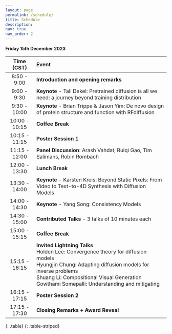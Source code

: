 ```yaml
---
layout: page
permalink: /schedule/
title: Schedule
description:
nav: true
nav_order: 2
---
```

**Friday 15th December 2023**

| **Time (CST)** | **Event** |
| :------:   | :------- |
| 8:50 - 9:00 | **Introduction and opening remarks** |
| 9:00 - 9:30 | **Keynote** - Tali Dekel: Pretrained diffusion is all we need: a journey beyond training distribution |
| 9:30 - 10:00 | **Keynote** - Brian Trippe & Jason Yim: De novo design of protein structure and function with RFdiffusion|
| 10:00 - 10:15 | **Coffee Break** |
| 10:15 - 11:15 | **Poster Session 1** |
| 11:15 - 12:00 | **Panel Discussion**: Arash Vahdat, Ruiqi Gao, Tim Salimans, Robin Rombach|
| 12:00 - 13:30 | **Lunch Break** |
| 13:30 - 14:00 | **Keynote** - Karsten Kreis: Beyond Static Pixels: From Video to Text-to-4D Synthesis with Diffusion Models |
| 14:00 - 14:30 | **Keynote** - Yang Song: Consistency Models|
| 14:30 - 15:00 | **Contributed Talks** - 3 talks of 10 minutes each|
| 15:00 - 15:15 | **Coffee Break**|
| 15:15 - 16:15 | **Invited Lightning Talks** <br/> Holden Lee: Convergence theory for diffusion models <br/> Hyungjin Chung: Adapting diffusion models for inverse problems <br/> Shuang Li: Compositional Visual Generation <br/> Gowthami Somepalli:  Understanding and mitigating |
| 16:15 - 17:15 | **Poster Session 2** |
| 17:15 - 17:30 | **Closing Remarks + Award Reveal** |
{: .table}
{: .table-striped}

<br>

<div style="text-align: center;">
  <img src="/assets/img/todo-v2.png" alt="" />
  <p></p>
</div>
